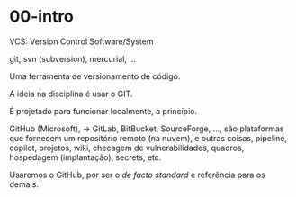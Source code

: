 # 00-intro

VCS: Version Control Software/System

git, svn (subversion), mercurial, ... 

Uma ferramenta de versionamento de código.

A ideia na disciplina é usar o GIT.

É projetado para funcionar localmente, a princípio. 

GitHub (Microsoft), -> GitLab, BitBucket, SourceForge, ..., são plataformas que fornecem um repositório remoto (na nuvem), e outras coisas, pipeline, copilot, projetos, wiki, checagem de vulnerabilidades, quadros, hospedagem (implantação), secrets, etc.

Usaremos o GitHub, por ser o _de facto standard_ e referência para os demais.

